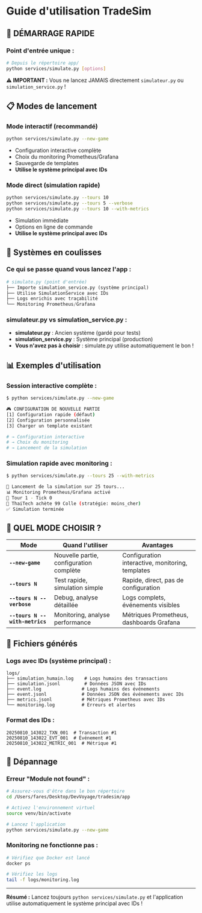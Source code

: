 # Guide d'utilisation TradeSim

## 🚀 **DÉMARRAGE RAPIDE**

### **Point d'entrée unique :**
```bash
# Depuis le répertoire app/
python services/simulate.py [options]
```

**⚠️ IMPORTANT :** Vous ne lancez JAMAIS directement `simulateur.py` ou `simulation_service.py` !

## 📋 **Modes de lancement**

### **Mode interactif (recommandé)**
```bash
python services/simulate.py --new-game
```
- Configuration interactive complète
- Choix du monitoring Prometheus/Grafana
- Sauvegarde de templates
- **Utilise le système principal avec IDs**

### **Mode direct (simulation rapide)**
```bash
python services/simulate.py --tours 10
python services/simulate.py --tours 5 --verbose
python services/simulate.py --tours 10 --with-metrics
```
- Simulation immédiate
- Options en ligne de commande
- **Utilise le système principal avec IDs**

## 🔄 **Systèmes en coulisses**

### **Ce qui se passe quand vous lancez l'app :**
```python
# simulate.py (point d'entrée)
├── Importe simulation_service.py (système principal)
├── Utilise SimulationService avec IDs
├── Logs enrichis avec traçabilité
└── Monitoring Prometheus/Grafana
```

### **simulateur.py vs simulation_service.py :**
- **simulateur.py** : Ancien système (gardé pour tests)
- **simulation_service.py** : Système principal (production)
- **Vous n'avez pas à choisir** : simulate.py utilise automatiquement le bon !

## 📊 **Exemples d'utilisation**

### **Session interactive complète :**
```bash
$ python services/simulate.py --new-game

🎮 CONFIGURATION DE NOUVELLE PARTIE
[1] Configuration rapide (défaut)
[2] Configuration personnalisée
[3] Charger un template existant

# → Configuration interactive
# → Choix du monitoring
# → Lancement de la simulation
```

### **Simulation rapide avec monitoring :**
```bash
$ python services/simulate.py --tours 25 --with-metrics

🚀 Lancement de la simulation sur 25 tours...
📊 Monitoring Prometheus/Grafana activé
🔄 Tour 1 - Tick 0
🎯 ThaiTech achète 99 Colle (stratégie: moins_cher)
✅ Simulation terminée
```

## 🎯 **QUEL MODE CHOISIR ?**

| Mode | Quand l'utiliser | Avantages |
|------|------------------|-----------|
| **`--new-game`** | Nouvelle partie, configuration complète | Configuration interactive, monitoring, templates |
| **`--tours N`** | Test rapide, simulation simple | Rapide, direct, pas de configuration |
| **`--tours N --verbose`** | Debug, analyse détaillée | Logs complets, événements visibles |
| **`--tours N --with-metrics`** | Monitoring, analyse performance | Métriques Prometheus, dashboards Grafana |

## 📁 **Fichiers générés**

### **Logs avec IDs (système principal) :**
```
logs/
├── simulation_humain.log    # Logs humains des transactions
├── simulation.jsonl         # Données JSON avec IDs
├── event.log               # Logs humains des événements  
├── event.jsonl             # Données JSON des événements avec IDs
├── metrics.jsonl           # Métriques Prometheus avec IDs
└── monitoring.log          # Erreurs et alertes
```

### **Format des IDs :**
```
20250810_143022_TXN_001  # Transaction #1
20250810_143022_EVT_001  # Événement #1
20250810_143022_METRIC_001  # Métrique #1
```

## 🔧 **Dépannage**

### **Erreur "Module not found" :**
```bash
# Assurez-vous d'être dans le bon répertoire
cd /Users/fares/Desktop/DevVoyage/tradesim/app

# Activez l'environnement virtuel
source venv/bin/activate

# Lancez l'application
python services/simulate.py --new-game
```

### **Monitoring ne fonctionne pas :**
```bash
# Vérifiez que Docker est lancé
docker ps

# Vérifiez les logs
tail -f logs/monitoring.log
```

---

**Résumé :** Lancez toujours `python services/simulate.py` et l'application utilise automatiquement le système principal avec IDs ! 